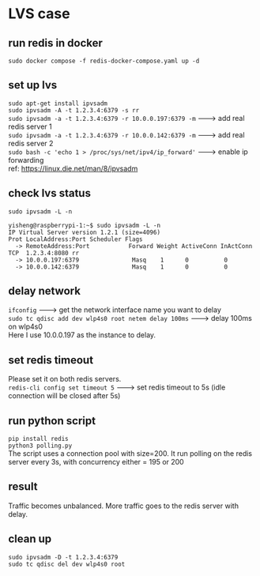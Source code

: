 # LVS case
## run redis in docker
`sudo docker compose -f redis-docker-compose.yaml up -d`

## set up lvs
`sudo apt-get install ipvsadm`  
`sudo ipvsadm -A -t 1.2.3.4:6379 -s rr`  
`sudo ipvsadm -a -t 1.2.3.4:6379 -r 10.0.0.197:6379 -m` ---> add real redis server 1  
`sudo ipvsadm -a -t 1.2.3.4:6379 -r 10.0.0.142:6379 -m` ---> add real redis server 2  
`sudo bash -c 'echo 1 > /proc/sys/net/ipv4/ip_forward'` ---> enable ip forwarding  
ref: https://linux.die.net/man/8/ipvsadm   

## check lvs status
`sudo ipvsadm -L -n`
```
yisheng@raspberrypi-1:~$ sudo ipvsadm -L -n
IP Virtual Server version 1.2.1 (size=4096)
Prot LocalAddress:Port Scheduler Flags
  -> RemoteAddress:Port           Forward Weight ActiveConn InActConn
TCP  1.2.3.4:8080 rr
  -> 10.0.0.197:6379               Masq    1      0          0
  -> 10.0.0.142:6379               Masq    1      0          0
```

## delay network
`ifconfig` ---> get the network interface name you want to delay  
`sudo tc qdisc add dev wlp4s0 root netem delay 100ms` ---> delay 100ms on wlp4s0  
Here I use 10.0.0.197 as the instance to delay.

## set redis timeout
Please set it on both redis servers.  
`redis-cli config set timeout 5` ---> set redis timeout to 5s (idle connection will be closed after 5s)

## run python script
`pip install redis`  
`python3 polling.py`  
The script uses a connection pool with size=200.
It run polling on the redis server every 3s, with concurrency either = 195 or 200

## result
Traffic becomes unbalanced. More traffic goes to the redis server with delay.

## clean up
`sudo ipvsadm -D -t 1.2.3.4:6379`  
`sudo tc qdisc del dev wlp4s0 root`  